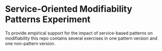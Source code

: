 # Service-Oriented Modifiability Patterns Experiment

To provide empirical support for the impact of service-based patterns on modifiability this repo contains several exercises in one pattern version and one non-pattern version.